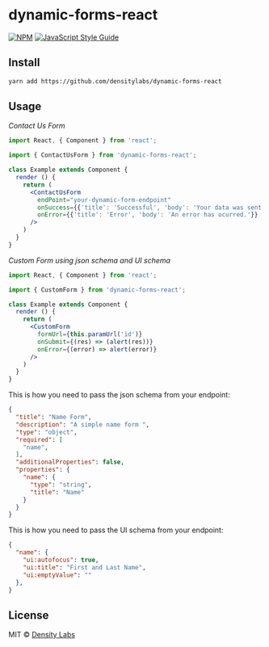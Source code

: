 # dynamic-forms-react

> 

[![NPM](https://img.shields.io/npm/v/dynamic-forms-react.svg)](https://www.npmjs.com/package/dynamic-forms-react) [![JavaScript Style Guide](https://img.shields.io/badge/code_style-standard-brightgreen.svg)](https://standardjs.com)

## Install

```bash
yarn add https://github.com/densitylabs/dynamic-forms-react
```

## Usage

*Contact Us Form*
```jsx
import React, { Component } from 'react';

import { ContactUsForm } from 'dynamic-forms-react';

class Example extends Component {
  render () {
    return (
      <ContactUsForm
        endPoint="your-dynamic-form-endpoint"
        onSuccess={{'title': 'Successful', 'body': 'Your data was sent successfully.'}}
        onError={{'title': 'Error', 'body': 'An error has ocurred.'}}
      />
    )
  }
}
```

*Custom Form using json schema and UI schema*
```jsx
import React, { Component } from 'react';

import { CustomForm } from 'dynamic-forms-react';

class Example extends Component {
  render () {
    return (
      <CustomForm
        formUrl={this.paramUrl('id')}
        onSubmit={(res) => (alert(res))}
        onError={(error) => alert(error)}
      />
    )
  }
}
```

This is how you need to pass the json schema from your endpoint:
```JSON
{
  "title": "Name Form",
  "description": "A simple name form ",
  "type": "object",
  "required": [
    "name",
  ],
  "additionalProperties": false,
  "properties": {
    "name": {
      "type": "string",
      "title": "Name"
    }
  }
}
```

This is how you need to pass the UI schema from your endpoint:

```JSON
{
  "name": {
    "ui:autofocus": true,
    "ui:title": "First and Last Name",
    "ui:emptyValue": ""
  },
}
```



## License

MIT © [Density Labs](https://github.com/densitylabs)
